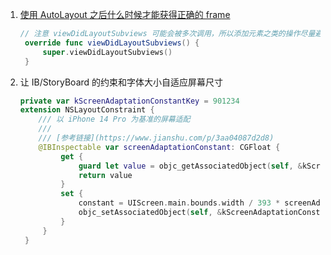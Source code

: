 1. [使用 AutoLayout 之后什么时候才能获得正确的 frame](https://blog.csdn.net/aywb1314/article/details/52816165)

   ```swift
   // 注意 viewDidLayoutSubviews 可能会被多次调用，所以添加元素之类的操作尽量避免在这里做
    override func viewDidLayoutSubviews() {
        super.viewDidLayoutSubviews()
    }
   ```

2. 让 IB/StoryBoard 的约束和字体大小自适应屏幕尺寸

   ```swift
   private var kScreenAdaptationConstantKey = 901234
   extension NSLayoutConstraint {
       /// 以 iPhone 14 Pro 为基准的屏幕适配
       ///
       /// [参考链接](https://www.jianshu.com/p/3aa04087d2d8)
       @IBInspectable var screenAdaptationConstant: CGFloat {
            get {
                guard let value = objc_getAssociatedObject(self, &kScreenAdaptationConstantKey) as? CGFloat else { return constant }
                return value
            }
            set {
                constant = UIScreen.main.bounds.width / 393 * screenAdaptationConstant
                objc_setAssociatedObject(self, &kScreenAdaptationConstantKey, newValue, .OBJC_ASSOCIATION_ASSIGN)
            }
        }
    }
   ```
